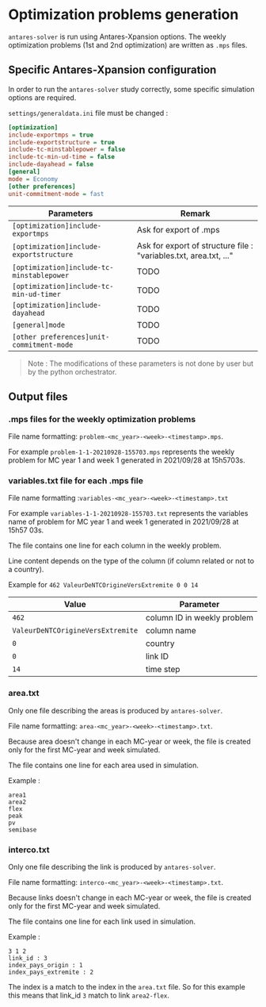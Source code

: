 # Optimization problems generation
`antares-solver` is run using Antares-Xpansion options. The weekly optimization problems (1st and 2nd optimization) are written as `.mps` files.

## Specific Antares-Xpansion configuration
In order to run the `antares-solver` study correctly, some 
specific simulation options are required.

`settings/generaldata.ini` file must be changed :

```ini
[optimization]
include-exportmps = true
include-exportstructure = true
include-tc-minstablepower = false
include-tc-min-ud-time = false
include-dayahead = false
[general]
mode = Economy
[other preferences]
unit-commitment-mode = fast
```

|Parameters|Remark|
|-----|-----|
|`[optimization]include-exportmps`| Ask for export of .mps | 
|`[optimization]include-exportstructure`| Ask for export of structure file : "variables.txt, area.txt, ..."|
|`[optimization]include-tc-minstablepower`| TODO| 
|`[optimization]include-tc-min-ud-timer`| TODO| 
|`[optimization]include-dayahead`| TODO| 
|`[general]mode`| TODO| 
|`[other preferences]unit-commitment-mode`| TODO| 

>Note :
>The modifications of these parameters is not done by user but by the python orchestrator.

## Output files

### .mps files for the weekly optimization problems

File name formatting: `problem-<mc_year>-<week>-<timestamp>.mps`.

For example `problem-1-1-20210928-155703.mps` represents the weekly problem for MC year 1 and week 1 generated in 2021/09/28 at 15h5703s.

### variables.txt file for each .mps file

File name formatting :`variables-<mc_year>-<week>-<timestamp>.txt`

For example `variables-1-1-20210928-155703.txt` represents the variables name of problem for MC year 1 and week 1 generated in 2021/09/28 at 15h57 03s.

The file contains one line for each column in the weekly problem.

Line content depends on the type of the column (if column related or not to a country).

Example for `462 ValeurDeNTCOrigineVersExtremite 0 0 14`

|Value|Parameter|
|-----|-----|
|`462`| column ID in weekly problem | 
|`ValeurDeNTCOrigineVersExtremite`| column name|
|`0`| country| 
|`0`| link ID| 
|`14`| time step| 

### area.txt

Only one file describing the areas is produced by `antares-solver`.

File name formatting: `area-<mc_year>-<week>-<timestamp>.txt`.

Because area doesn't change in each MC-year or week, the file is created only for the first MC-year and week simulated.

The file contains one line for each area used in simulation.

Example :
```
area1
area2
flex
peak
pv
semibase
```

### interco.txt

Only one file describing the link is produced by `antares-solver`. 

File name formatting: `interco-<mc_year>-<week>-<timestamp>.txt`.

Because links doesn't change in each MC-year or week, the file is created only for the first MC-year and week simulated.

The file contains one line for each link used in simulation.

Example :
``` 
3 1 2
link_id : 3 
index_pays_origin : 1
index_pays_extremite : 2
```

The index is a match to the index in the `area.txt` file. So for this example this means that link_id `3` match to link `area2-flex`.
